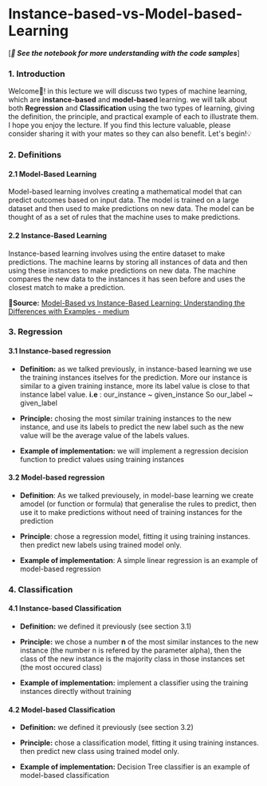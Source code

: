 # Instance-based-vs-Model-based-Learning
[***📢 See the notebook for more understanding with the code samples***]
### 1. Introduction
Welcome🧠! in this lecture we will discuss two types of machine learning, which are **instance-based** and **model-based** learning. we will talk about both **Regression** and  **Classification** using the two types of learning, giving the definition, the principle, and practical example of each to illustrate them. I hope you enjoy the lecture. If you find this lecture valuable, please consider sharing it with your mates so they can also benefit. Let's begin!💡

### 2. Definitions
#### 2.1 Model-Based Learning
Model-based learning involves creating a mathematical model that can predict outcomes based on input data. The model is trained on a large dataset and then used to make predictions on new data. The model can be thought of as a set of rules that the machine uses to make predictions.
#### 2.2 Instance-Based Learning
Instance-based learning involves using the entire dataset to make predictions. The machine learns by storing all instances of data and then using these instances to make predictions on new data. The machine compares the new data to the instances it has seen before and uses the closest match to make a prediction.

**🔖Source:** [Model-Based vs Instance-Based Learning: Understanding the Differences with Examples - medium](https://medium.com/@pp1222001/model-based-vs-instance-based-learning-understanding-the-differences-with-examples-1545c9c3a056#:~:text=Model-based%20learning%20is%20typically%20faster%20and%20more%20accurate,is%20slower%20and%20can%20make%20less%20accurate%20predictions.)

### 3. Regression

#### 3.1 Instance-based regression
- **Definition:** as we talked previously, in instance-based learning we use the training instances itselves for the prediction. More our instance is similar to a given training instance, more its label value is close to that instance label value.
**i.e** : our_instance ~ given_instance So our_label ~ given_label

- **Principle:** chosing the most similar training instances to the new instance, and use its labels to predict the new label such as the new value will be the average value of the labels values.

- **Example of implementation:** we will implement a regression decision function to predict values using training instances


#### 3.2 Model-based regression
- **Definition**: As we talked previousely, in model-base learning we create amodel (or function or formula) that generalise the rules to predict, then use it to make predictions without need of training instances for the prediction

- **Principle**: chose a regression model, fitting it using training instances. then predict new labels using trained model only.

- **Example of implementation**: A simple linear regression is an example of model-based regression



### 4. Classification
#### 4.1 Instance-based Classification
- **Definition:** we defined it previously (see section 3.1)

- **Principle:** we chose a number **n** of the most similar instances to the new instance (the number n is refered by the parameter alpha), then the class of the new instance is the majority class in those instances set (the most occured class)

- **Example of implementation:** implement a classifier using the training instances directly without training


#### 4.2 Model-based Classification
- **Definition:** we defined it previously (see section 3.2)

- **Principle:** chose a classification model, fitting it using training instances. then predict new class using trained model only.

- **Example of implementation:** Decision Tree classifier is an example of model-based classification











